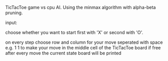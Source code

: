 TicTacToe game vs cpu AI. Using the minmax algorithm with alpha-beta pruning.

input:

choose whether you want to start first with 'X' or second with 'O'.

on every step choose row and column for your move seperated with space e.g. 1 1 to make your move in the middle cell of the TicTacToe board if free
after every move the current state board will be printed

